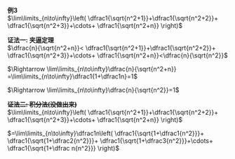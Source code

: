 **例3**  
$\lim\limits_{n\to\infty}\left(  
\dfrac1{\sqrt{n^2+1}}+\dfrac1{\sqrt{n^2+2}}+  
\dfrac1{\sqrt{n^2+3}}+\cdots+  
\dfrac1{\sqrt{n^2+n}}  
\right)$  
  
**证法一: 夹逼定理**  
$\dfrac{n}{\sqrt{n^2+n}}<  
\dfrac1{\sqrt{n^2+1}}+\dfrac1{\sqrt{n^2+2}}+  
\dfrac1{\sqrt{n^2+3}}+\cdots+  
\dfrac1{\sqrt{n^2+n}}<\dfrac{n}{\sqrt{n^2}}$  
  
$\Rightarrow  
\lim\limits_{n\to\infty}\dfrac{n}{\sqrt{n^2+n}}  
=\lim\limits_{n\to\infty}\dfrac1{1+\dfrac1n}=1$  
  
$\Rightarrow  
\lim\limits_{n\to\infty}\dfrac{n}{\sqrt{n^2}}=1$  
  
**~~证法二: 积分法(没做出来)~~**  
$\lim\limits_{n\to\infty}\left(  
\dfrac1{\sqrt{n^2+1}}+\dfrac1{\sqrt{n^2+2}}+  
\dfrac1{\sqrt{n^2+3}}+\cdots+  
\dfrac1{\sqrt{n^2+n}}  
\right)$  
  
$=\lim\limits_{n\to\infty}\dfrac1n\left(  
\dfrac1{\sqrt{1+\dfrac1{n^2}}}+  
\dfrac1{\sqrt{1+\dfrac2{n^2}}}+  
\dfrac1{\sqrt{1+\dfrac3{n^2}}}+\cdots+  
\dfrac1{\sqrt{1+\dfrac n{n^2}}}  
\right)$  
